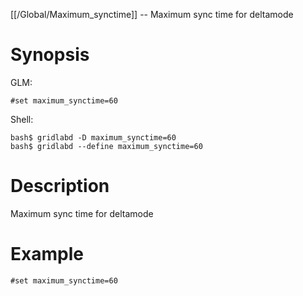 [[/Global/Maximum_synctime]] -- Maximum sync time for deltamode

# Synopsis
GLM:
~~~
#set maximum_synctime=60
~~~
Shell:
~~~
bash$ gridlabd -D maximum_synctime=60
bash$ gridlabd --define maximum_synctime=60
~~~

# Description

Maximum sync time for deltamode

# Example

~~~
#set maximum_synctime=60
~~~
